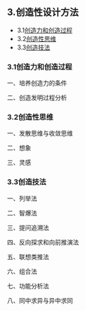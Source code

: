 ## 3.创造性设计方法 ##
- 3.1[创造力和创造过程](#1)
- 3.2[创造性思维](#2)
- 3.3[创造技法](#3)

<a name="1"></a>
### 3.1创造力和创造过程 ###
一、培养创造力的条件

二、创造发明过程分析

<a name="2"></a>
### 3.2创造性思维 ###
一、发散思维与收敛思维

二、想象

三、灵感

<a name="3"></a>
### 3.3创造技法 ###
一、列举法

二、智爆法

三、提问追溯法

四、反向探求和向前推演法

五、联想类推法

六、组合法

七、功能分析法

八、同中求异与异中求同


